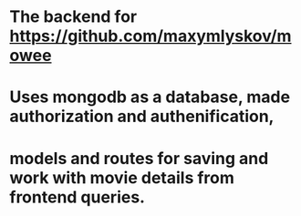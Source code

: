 # The backend for https://github.com/maxymlyskov/mowee
# Uses mongodb as a database, made authorization and authenification,
# models and routes for saving and work with movie details from frontend queries.
